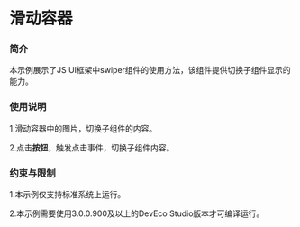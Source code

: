 # 滑动容器<a name="ZH-CN_TOPIC_0000001179772111"></a>

### 简介<a name="section104mcpsimp"></a>

本示例展示了JS UI框架中swiper组件的使用方法，该组件提供切换子组件显示的能力。

### 使用说明<a name="section107mcpsimp"></a>

1.滑动容器中的图片，切换子组件的内容。

2.点击**按钮**，触发点击事件，切换子组件内容。

### 约束与限制<a name="section111mcpsimp"></a>

1.本示例仅支持标准系统上运行。

2.本示例需要使用3.0.0.900及以上的DevEco Studio版本才可编译运行。


